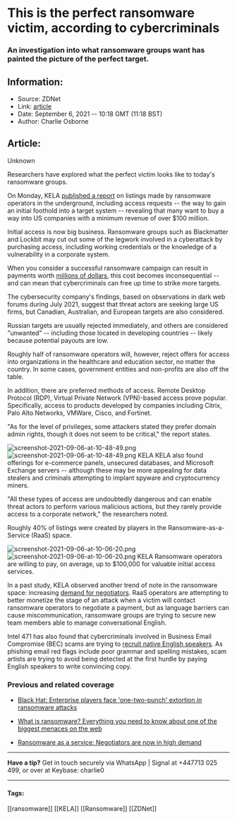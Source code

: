 # This is the perfect ransomware victim, according to cybercriminals
### An investigation into what ransomware groups want has painted the picture of the perfect target.

## Information:
+ Source: ZDNet
+ Link: [article](https://www.zdnet.com/article/this-is-the-perfect-ransomware-victim-according-to-cybercriminals/)
+ Date: September 6, 2021 -- 10:18 GMT (11:18 BST)
+ Author: Charlie Osborne


## Article:
Unknown

Researchers have explored what the perfect victim looks like to today's ransomware groups. 


On Monday, KELA [published a report](https://ke-la.com/the-ideal-ransomware-victim-what-attackers-are-looking-for/) on listings made by ransomware operators in the underground, including access requests -- the way to gain an initial foothold into a target system -- revealing that many want to buy a way into US companies with a minimum revenue of over $100 million. 

Initial access is now big business. Ransomware groups such as Blackmatter and Lockbit may cut out some of the legwork involved in a cyberattack by purchasing access, including working credentials or the knowledge of a vulnerability in a corporate system.  

When you consider a successful ransomware campaign can result in payments worth [millions of dollars](https://www.zdnet.com/article/ransomware-this-new-ransom-tracker-reveals-how-much-bitcoin-gangs-have-been-paid/), this cost becomes inconsequential -- and can mean that cybercriminals can free up time to strike more targets.  

The cybersecurity company's findings, based on observations in dark web forums during July 2021, suggest that threat actors are seeking large US firms, but Canadian, Australian, and European targets are also considered.  

Russian targets are usually rejected immediately, and others are considered "unwanted" -- including those located in developing countries -- likely because potential payouts are low.  

Roughly half of ransomware operators will, however, reject offers for access into organizations in the healthcare and education sector, no matter the country. In some cases, government entities and non-profits are also off the table. 






In addition, there are preferred methods of access. Remote Desktop Protocol (RDP), Virtual Private Network (VPN)-based access prove popular. Specifically, access to products developed by companies including Citrix, Palo Alto Networks, VMWare, Cisco, and Fortinet.   

"As for the level of privileges, some attackers stated they prefer domain admin rights, though it does not seem to be critical," the report states. 

![screenshot-2021-09-06-at-10-48-49.png]()![screenshot-2021-09-06-at-10-48-49.png](https://www.zdnet.com/a/hub/i/r/2021/09/06/7fcaba3a-b0af-45fd-9a6c-2fedf0d76a28/resize/1200xauto/42880c66ccdc3b7801bcd1b0a0e34db5/screenshot-2021-09-06-at-10-48-49.png)
 KELA
 KELA also found offerings for e-commerce panels, unsecured databases, and Microsoft Exchange servers -- although these may be more appealing for data stealers and criminals attempting to implant spyware and cryptocurrency miners.   

"All these types of access are undoubtedly dangerous and can enable threat actors to perform various malicious actions, but they rarely provide access to a corporate network," the researchers noted. 

Roughly 40% of listings were created by players in the Ransomware-as-a-Service (RaaS) space.  

![screenshot-2021-09-06-at-10-06-20.png]()![screenshot-2021-09-06-at-10-06-20.png](https://www.zdnet.com/a/hub/i/r/2021/09/06/23b6b94a-5ec5-4c66-ba59-663bb5acb701/resize/1200xauto/16049ffb40d7f41611e323ba8ebfb453/screenshot-2021-09-06-at-10-06-20.png)
 KELA
 Ransomware operators are willing to pay, on average, up to $100,000 for valuable initial access services. 

In a past study, KELA observed another trend of note in the ransomware space: increasing [demand for negotiators](https://www.zdnet.com/article/ransomware-as-a-service-negotiators-between-hackers-and-victims-are-now-in-high-demand/). RaaS operators are attempting to better monetize the stage of an attack when a victim will contact ransomware operators to negotiate a payment, but as language barriers can cause miscommunication, ransomware groups are trying to secure new team members able to manage conversational English.  

Intel 471 has also found that cybercriminals involved in Business Email Compromise (BEC) scams are trying to [recruit native English speakers](https://www.zdnet.com/article/scam-artists-are-recruiting-english-speakers-for-business-email-campaigns/). As phishing email red flags include poor grammar and spelling mistakes, scam artists are trying to avoid being detected at the first hurdle by paying English speakers to write convincing copy.  

###  Previous and related coverage

* [Black Hat: Enterprise players face 'one-two-punch' extortion in ransomware attacks](https://www.zdnet.com/article/black-hat-enterprise-players-face-one-two-punch-extortion-tactics-in-ransomware-attacks/)  

* [What is ransomware? Everything you need to know about one of the biggest menaces on the web](https://www.zdnet.com/article/ransomware-an-executive-guide-to-one-of-the-biggest-menaces-on-the-web/)  

* [Ransomware as a service: Negotiators are now in high demand](https://www.zdnet.com/article/ransomware-as-a-service-negotiators-between-hackers-and-victims-are-now-in-high-demand/)  




---

**Have a tip?** Get in touch securely via WhatsApp | Signal at +447713 025 499, or over at Keybase: charlie0 



---





#### Tags:
[[ransomware]] [[KELA]] [[Ransomware]] [[ZDNet]]
